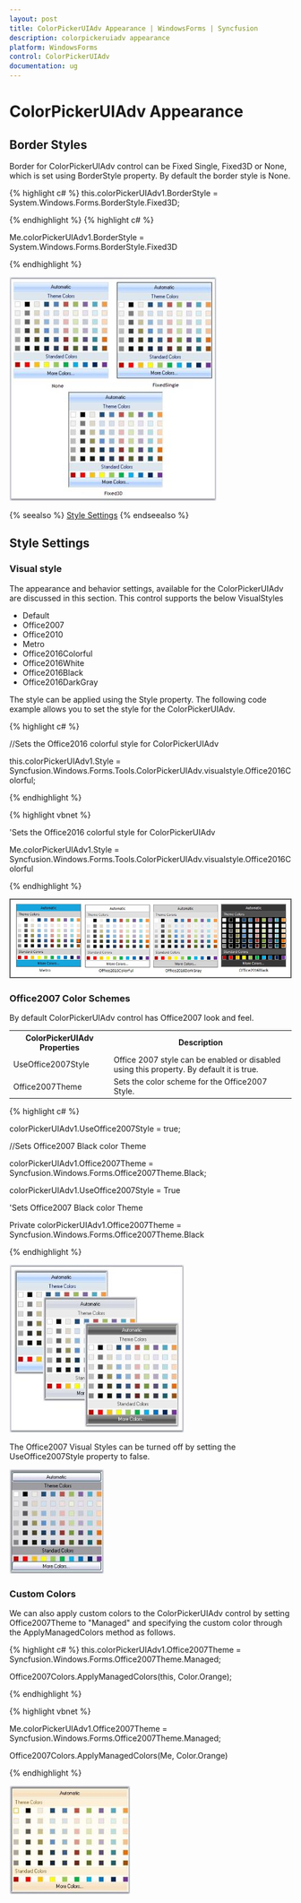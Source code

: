 ```yaml
---
layout: post
title: ColorPickerUIAdv Appearance | WindowsForms | Syncfusion
description: colorpickeruiadv appearance
platform: WindowsForms
control: ColorPickerUIAdv 
documentation: ug
---
```

# ColorPickerUIAdv Appearance

## Border Styles

Border for ColorPickerUIAdv control can be Fixed Single, Fixed3D or None, which is set using BorderStyle property. By default the border style is None.




{% highlight c# %}
this.colorPickerUIAdv1.BorderStyle = System.Windows.Forms.BorderStyle.Fixed3D;


{% endhighlight  %}
{% highlight c# %}




Me.colorPickerUIAdv1.BorderStyle = System.Windows.Forms.BorderStyle.Fixed3D

{% endhighlight  %}

![](ColorPickerUIAdv_Images/Overview_img270.jpeg)



{% seealso %}
[Style Settings](#style-settings)
{% endseealso %}
 
## Style Settings

### Visual style

The appearance and behavior settings, available for the ColorPickerUIAdv are discussed in this section. This control supports the below VisualStyles

* Default
* Office2007
* Office2010
* Metro
* Office2016Colorful
* Office2016White
* Office2016Black
* Office2016DarkGray

The style can be applied using the Style property. The following code example allows you to set the style for the ColorPickerUIAdv.

{% highlight c# %}

//Sets the Office2016 colorful style for ColorPickerUIAdv

this.colorPickerUIAdv1.Style = Syncfusion.Windows.Forms.Tools.ColorPickerUIAdv.visualstyle.Office2016Colorful;

{% endhighlight %}

{% highlight vbnet %}

'Sets the Office2016 colorful style for ColorPickerUIAdv

Me.colorPickerUIAdv1.Style = Syncfusion.Windows.Forms.Tools.ColorPickerUIAdv.visualstyle.Office2016Colorful

{% endhighlight %}

![](ColorPickerUIAdv_Images/ColorPickerStyle.jpeg)

### Office2007 Color Schemes

By default ColorPickerUIAdv control has Office2007 look and feel. 

<table>
<tr>
<th>
ColorPickerUIAdv Properties</th><th>
Description</th></tr>
<tr>
<td>
UseOffice2007Style</td><td>
Office 2007 style can be enabled or disabled using this property. By default it is true.</td></tr>
<tr>
<td>
Office2007Theme</td><td>
Sets the color scheme for the Office2007 Style.</td></tr>
</table>




{% highlight c# %}

colorPickerUIAdv1.UseOffice2007Style = true;



//Sets Office2007 Black color Theme

colorPickerUIAdv1.Office2007Theme = Syncfusion.Windows.Forms.Office2007Theme.Black;

colorPickerUIAdv1.UseOffice2007Style = True

'Sets Office2007 Black color Theme

Private colorPickerUIAdv1.Office2007Theme = Syncfusion.Windows.Forms.Office2007Theme.Black

{% endhighlight  %}

![](ColorPickerUIAdv_Images/Overview_img271.jpeg) 



The Office2007 Visual Styles can be turned off by setting the UseOffice2007Style property to false.

![](ColorPickerUIAdv_Images/Overview_img272.jpeg)

### Custom Colors

We can also apply custom colors to the ColorPickerUIAdv control by setting Office2007Theme to "Managed" and specifying the custom color through the ApplyManagedColors method as follows.




{% highlight c# %}
this.colorPickerUIAdv1.Office2007Theme = Syncfusion.Windows.Forms.Office2007Theme.Managed;

Office2007Colors.ApplyManagedColors(this, Color.Orange);


{% endhighlight  %}


{% highlight vbnet  %}

Me.colorPickerUIAdv1.Office2007Theme = Syncfusion.Windows.Forms.Office2007Theme.Managed;

Office2007Colors.ApplyManagedColors(Me, Color.Orange)

{% endhighlight  %}

![](ColorPickerUIAdv_Images/Overview_img273.jpeg) 